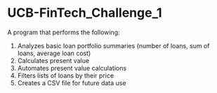 # UCB-FinTech_Challenge_1

A program that performs the following:

1. Analyzes basic loan portfolio summaries (number of loans, sum of loans, average loan cost)
2. Calculates present value
3. Automates present value calculations
4. Filters lists of loans by their price
5. Creates a CSV file for future data use
